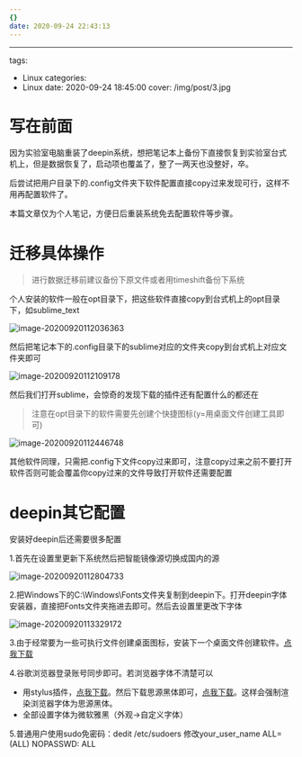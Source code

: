 ```yaml
---
{}
date: 2020-09-24 22:43:13
---
```


---
tags:
  - Linux
categories:
  - Linux
date: 2020-09-24 18:45:00
cover: /img/post/3.jpg

# 写在前面

因为实验室电脑重装了deepin系统，想把笔记本上备份下直接恢复到实验室台式机上，但是数据恢复了，启动项也覆盖了，整了一两天也没整好，卒。

后尝试把用户目录下的.config文件夹下软件配置直接copy过来发现可行，这样不用再配置软件了。

本篇文章仅为个人笔记，方便日后重装系统免去配置软件等步骤。

# 迁移具体操作

> 进行数据迁移前建议备份下原文件或者用timeshift备份下系统

个人安装的软件一般在opt目录下，把这些软件直接copy到台式机上的opt目录下，如sublime_text

![image-20200920112036363](https://img-blog.csdnimg.cn/img_convert/5dd31e01b012c465c92c2adcfb1bb074.png)

然后把笔记本下的.config目录下的sublime对应的文件夹copy到台式机上对应文件夹即可

![image-20200920112109178](https://img-blog.csdnimg.cn/img_convert/7127f51005fd5ae1256545151abee587.png)



然后我们打开sublime，会惊奇的发现下载的插件还有配置什么的都还在

> 注意在opt目录下的软件需要先创建个快捷图标(y=用桌面文件创建工具即可)

![image-20200920112446748](https://img-blog.csdnimg.cn/img_convert/ae9bffee4bbeaf6156825c060ebbb0ed.png)

其他软件同理，只需把.config下文件copy过来即可，注意copy过来之前不要打开软件否则可能会覆盖你copy过来的文件导致打开软件还需要配置

# deepin其它配置

安装好deepin后还需要很多配置

1.首先在设置里更新下系统然后把智能镜像源切换成国内的源

![image-20200920112804733](https://img-blog.csdnimg.cn/img_convert/dce0a17cef5e42ee5712ae8bce48882e.png)

2.把Windows下的C:\Windows\Fonts文件夹复制到deepin下。打开deepin字体安装器，直接把Fonts文件夹拖进去即可。然后去设置里更改下字体

![image-20200920113329172](https://img-blog.csdnimg.cn/img_convert/74567fb7803add9ec6ff04056712b30b.png)

3.由于经常要为一些可执行文件创建桌面图标，安装下一个桌面文件创建软件。[点我下载](https://blog.csdn.net/zss192/article/details/104427330)

4.谷歌浏览器登录账号同步即可。若浏览器字体不清楚可以

- 用stylus插件，[点我下载](https://chrome.google.com/webstore/detail/stylus/clngdbkpkpeebahjckkjfobafhncgmne?utm_source=chrome-ntp-icon)。然后下载思源黑体即可，[点我下载](https://userstyles.org/styles/123597/theme)。这样会强制渲染浏览器字体为思源黑体。
- 全部设置字体为微软雅黑（外观->自定义字体）

5.普通用户使用sudo免密码：dedit /etc/sudoers 修改your_user_name ALL=(ALL) NOPASSWD: ALL
